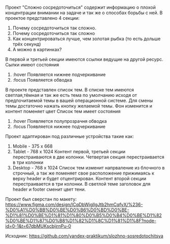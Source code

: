 Проект "Сложно сосредоточиться" содержит информацию о плохой концентрации внимании на задаче и так же о способах борьбы с ней.
В проектое представлено 4 секции:
   1. Почему сосредоточиться так сложно.
   2. Почему сосредоточиться так сложно
   3. Как концентрироваться лучше, чем золотая рыбка (то есть дольше трёх секунд)
   4. А можно в картинках?

В первой и третьей секции имеются ссылки ведущие на другой ресурс. Сылки имеют состояния
   1. :hover
     Появляется нижнее подчеркивание
   2. :focus
     Появляется обводка

В проекте представлен список тем. В списке тем имеются светлая,тёмная и так же есть тема по умолчанию исходя от предпочитаемой темы в вашей операционной системе. Для смены темы достаточно нажать кнопку желаемой темы. Фон изменится и контент поменяет цвет
Список тем имеет состояния 
   1. :hover 
     Появляется полупрозрачня обводка
   2. :focus
     Появляется нижнее подчеркивание

Проект адаптирован под различные устройства такие как:
   1. Mobile - 375 x 668 
   2. Tablet - 768 x 1024 
     Контент первой, третьей секции перестраиваются в две колонки. Четвертая секция перестраивается в три колонки
   3. Desktop - 768 x 1024 
     Список тем изменит напрваление из блочного в строчный, а так же поменяет свое расположение прижимаясь к верху header и будет отцентрирован. Контент второй секции перестраивается в три колонки. В светлой теме заголовок для header и footer сменит цвет тени.



Проект был сверстан по макету: https://www.figma.com/design/lCqDbWjgllgJtb2hmCqfyX/%236-%D0%A1%D0%BB%D0%BE%D0%B6%D0%BD%D0%BE-%D1%81%D0%BE%D1%81%D1%80%D0%B5%D0%B4%D0%BE%D1%82%D0%BE%D1%87%D0%B8%D1%82%D1%8C%D1%81%D1%8F?node-id=0-1&t=67dbMUKscbijrnPu-0

Исходник: https://github.com/yandex-praktikum/slozhno-sosredotochitsya
